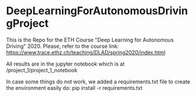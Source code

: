 # DeepLearningForAutonomousDrivingProject
This is the Repo for the ETH Course "Deep Learning for Autonomous Driving" 2020.
Please, refer to the course link: https://www.trace.ethz.ch/teaching/DLAD/spring2020/index.html

All results are in the jupyter notebook which is at /project_1/project_1_notebook

In case some things do not work, we added a requirements.txt file to create the environment easily do:
pip install -r requirements.txt